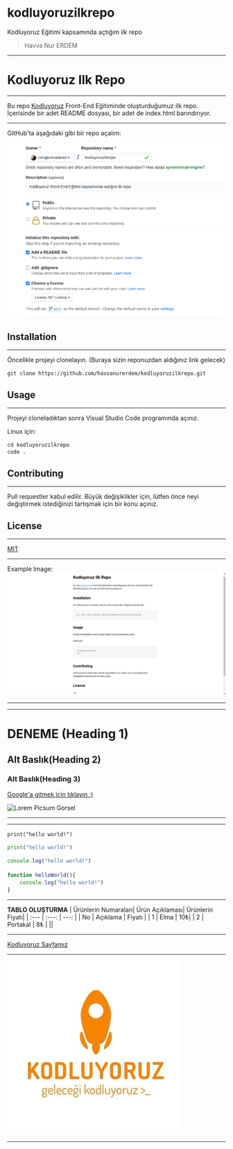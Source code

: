 # kodluyoruzilkrepo
Kodluyoruz Eğitimi kapsamında açtığım ilk repo 
> Havva Nur ERDEM

*****
# Kodluyoruz Ilk Repo
*****

Bu repo [Kodluyoruz](https://www.kodluyoruz.org/) Front-End Eğitiminde oluşturduğumuz ilk repo. İçerisinde bir adet README dosyası, bir adet de index.html barındırıyor.
*****
GitHub'ta aşağıdaki gibi bir repo açalım:

![örnek Resim](https://raw.githubusercontent.com/Kodluyoruz/taskforce/main/git/odev1/figures/github.png)

## Installation
******

Öncelikle projeyi clonelayın. (Buraya sizin reponuzdan aldığınız link gelecek)

```
git clone https://github.com/havvanurerdem/kodluyoruzilkrepo.git
```
## Usage
******
Projeyi cloneladıktan sonra Visual Studio Code programında açınız.

Linux için:
```
cd kodluyoruzilkrepo
code .
```

## Contributing
*****
Pull requestler kabul edilir. Büyük değişiklikler için, lütfen önce neyi değiştirmek istediğinizi tartışmak için bir konu açınız.

## License
*****
[MIT](https://choosealicense.com/licenses/mit/)
*****

Example Image:
![proje resmi](https://raw.githubusercontent.com/Kodluyoruz/taskforce/main/git/odev1/figures/markdown.png
)
******
******
#
# DENEME (Heading 1)
## Alt Baslık(Heading 2)
### Alt Baslık(Heading 3)
[Google'a gitmek için tıklayın :)](http://google.com)

![Lorem Picsum Gorsel](https://picsum.photos/200/300)


********
--------

```
print("hello world!")
```
```python
print("hello world!")
```
```javascript
console.log("hello world!")

function helloWorld(){
    console.log("hello world!")
}
```
**************
**TABLO OLUŞTURMA**
| Ürünlerin Numaraları| Ürün Açıklaması| Ürünlerin Fiyatı|
| :--- | :---: | ---: |
| No | Açıklama | Fiyatı |
| 1 | Elma | 10₺|
| 2 | Portakal | 8₺ |
||


*******
[Kodluyoruz Sayfamız](https://www.kodluyoruz.org/)
***************
![Kodluyoruz Logo](https://raw.githubusercontent.com/Kodluyoruz/taskforce/git/git/markdown-nedir-nasil-kullaniriz-/figures/kodluyoruz_logo.jpg)
****

